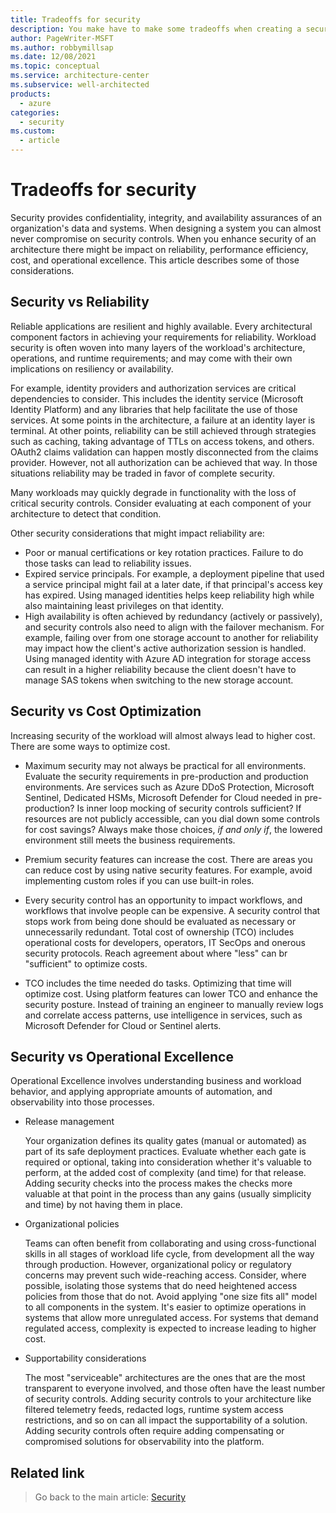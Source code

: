 ```yaml
---
title: Tradeoffs for security
description: You make have to make some tradeoffs when creating a secure workload, such as with reliability, performance efficiency, cost, or operational excellence.
author: PageWriter-MSFT
ms.author: robbymillsap
ms.date: 12/08/2021
ms.topic: conceptual
ms.service: architecture-center
ms.subservice: well-architected
products:
  - azure
categories:
  - security
ms.custom:
  - article
---
```


# Tradeoffs for security

Security provides confidentiality, integrity, and availability assurances of an organization's data and systems. When designing a system you can almost never compromise on security controls. When you enhance security of an architecture there might be impact on reliability, performance efficiency, cost, and operational excellence. This article describes some of those considerations.

## Security vs Reliability

Reliable applications are resilient and highly available. Every architectural component factors in achieving your requirements for reliability. Workload security is often woven into many layers of the workload's architecture, operations, and runtime requirements; and may come with their own implications on resiliency or availability.

For example, identity providers and authorization services are critical dependencies to consider. This includes the identity service (Microsoft Identity Platform) and any libraries that help facilitate the use of those services. At some points in the architecture, a failure at an identity layer is terminal. At other points, reliability can be still achieved through strategies such as caching, taking advantage of TTLs on access tokens, and others. OAuth2 claims validation can happen mostly disconnected from the claims provider. However, not all authorization can be achieved that way. In those situations reliability may be traded in favor of complete security.

Many workloads may quickly degrade in functionality with the loss of critical security controls. Consider evaluating at each component of your architecture to detect that condition.

Other security considerations that might impact reliability are:

- Poor or manual certifications or key rotation practices. Failure to do those tasks can lead to reliability issues.
- Expired service principals. For example, a deployment pipeline that used a service principal might fail at a later date, if that principal's access key has expired. Using managed identities helps keep reliability high while also maintaining least privileges on that identity.
- High availability is often achieved by redundancy (actively or passively), and security controls also need to align with the failover mechanism. For example, failing over from one storage account to another for reliability may impact how the client's active authorization session is handled. Using managed identity with Azure AD integration for storage access can result in a higher reliability because the client doesn't have to manage SAS tokens when switching to the new storage account.

## Security vs Cost Optimization

Increasing security of the workload will almost always lead to higher cost. There are some ways to optimize cost.

- Maximum security may not always be practical for all environments. Evaluate the security requirements in pre-production and production environments. Are services such as Azure DDoS Protection, Microsoft Sentinel, Dedicated HSMs, Microsoft Defender for Cloud needed in pre-production? Is inner loop mocking of security controls sufficient? If resources are not publicly accessible, can you dial down some controls for cost savings? Always make those choices, *if and only if*, the lowered environment still meets the business requirements.

- Premium security features can increase the cost. There are areas you can reduce cost by using native security features. For example, avoid implementing custom roles if you can use built-in roles.

- Every security control has an opportunity to impact workflows, and workflows that involve people can be expensive.  A security control that stops work from being done should be evaluated as necessary or unnecessarily redundant. Total cost of ownership (TCO) includes operational costs for developers, operators, IT SecOps and onerous security protocols. Reach agreement about where "less" can br "sufficient" to optimize costs.

- TCO includes the time needed do tasks. Optimizing that time will optimize cost. Using platform features can lower TCO and enhance the security posture. Instead of training an engineer to manually review logs and correlate access patterns, use intelligence in services, such as Microsoft Defender for Cloud  or Sentinel alerts.

## Security vs Operational Excellence

Operational Excellence involves understanding business and workload behavior, and applying appropriate amounts of automation, and observability into those processes.

- Release management

    Your organization defines its quality gates (manual or automated) as part of its safe deployment practices. Evaluate whether each gate is required or optional, taking into consideration whether it's valuable to perform, at the added cost of complexity (and time) for that release. Adding security checks into the process makes the checks more valuable at that point in the process than any gains (usually simplicity and time) by not having them in place.

- Organizational policies

    Teams can often benefit from collaborating and using cross-functional skills in all stages of workload life cycle,  from development all the way through production. However, organizational policy or regulatory concerns may prevent such wide-reaching access. Consider, where possible, isolating those systems that do need heightened access policies from those that do not. Avoid applying "one size fits all" model to all components in the system. It's easier to optimize operations in systems that allow more unregulated access. For systems that demand regulated access, complexity is expected to increase leading to higher cost.

- Supportability considerations

    The most "serviceable" architectures are the ones that are the most transparent to everyone involved, and those often have the least number of security controls. Adding security controls to your architecture like filtered telemetry feeds, redacted logs, runtime system access restrictions, and so on can all impact the supportability of a solution. Adding security controls often require adding compensating or compromised solutions for observability into the platform.

## Related link

> Go back to the main article: [Security](overview.md)
